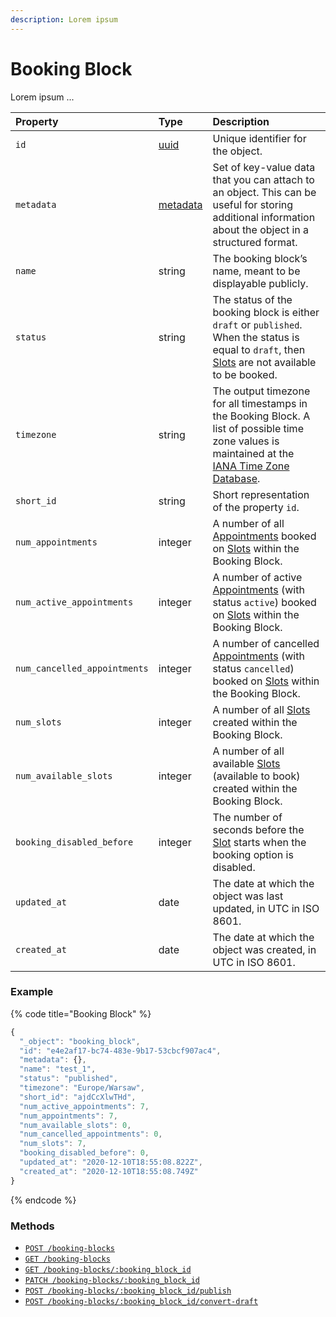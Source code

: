 ```yaml
---
description: Lorem ipsum
---
```


# Booking Block

Lorem ipsum ...

| Property | Type | Description |
| :--- | :--- | :--- |
| `id` | [uuid](https://en.wikipedia.org/wiki/Universally_unique_identifier) | Unique identifier for the object. |
| `metadata` | [metadata](../../metadata.md) | Set of key-value data that you can attach to an object. This can be useful for storing additional information about the object in a structured format. |
| `name` | string | The booking block’s name, meant to be displayable publicly. |
| `status` | string | The status of the booking block is either `draft` or `published`. When the status is equal to `draft`, then [Slots](../slot/) are not available to be booked. |
| `timezone` | string | The output timezone for all timestamps in the Booking Block. A list of possible time zone values is maintained at the [IANA Time Zone Database](http://www.iana.org/time-zones). |
| `short_id` | string | Short representation of the property `id`. |
| `num_appointments` | integer | A number of all [Appointments](../appointment/) booked on [Slots](../slot/) within the Booking Block. |
| `num_active_appointments` | integer | A number of active [Appointments](../appointment/) \(with status `active`\) booked on [Slots](../slot/) within the Booking Block. |
| `num_cancelled_appointments` | integer | A number of cancelled [Appointments](../appointment/) \(with status `cancelled`\) booked on [Slots](../slot/) within the Booking Block. |
| `num_slots` | integer | A number of all [Slots](../slot/) created within the Booking Block. |
| `num_available_slots` | integer | A number of all available [Slots](../slot/) \(available to book\) created within the Booking Block. |
| `booking_disabled_before` | integer | The number of seconds before the [Slot](../slot/) starts when the booking option is disabled. |
| `updated_at` | date | The date at which the object was last updated, in UTC in ISO 8601. |
| `created_at` | date | The date at which the object was created, in UTC in ISO 8601. |

### Example

{% code title="Booking Block" %}
```javascript
{
  "_object": "booking_block",
  "id": "e4e2af17-bc74-483e-9b17-53cbcf907ac4",
  "metadata": {},
  "name": "test_1",
  "status": "published",
  "timezone": "Europe/Warsaw",
  "short_id": "ajdCcXlwTHd",
  "num_active_appointments": 7,
  "num_appointments": 7,
  "num_available_slots": 0,
  "num_cancelled_appointments": 0,
  "num_slots": 7,
  "booking_disabled_before": 0,
  "updated_at": "2020-12-10T18:55:08.822Z",
  "created_at": "2020-12-10T18:55:08.749Z"
}
```
{% endcode %}

### Methods

* [`POST /booking-blocks`](create-a-booking-block.md)
* [`GET /booking-blocks`](list-booking-blocks.md)
* [`GET /booking-blocks/:booking_block_id`](get-a-booking-block.md)
* [`PATCH /booking-blocks/:booking_block_id`](update-a-booking-block.md)
* [`POST /booking-blocks/:booking_block_id/publish`](publish-a-booking-block.md)
* [`POST /booking-blocks/:booking_block_id/convert-draft`](convert-a-booking-block-to-draft.md)

